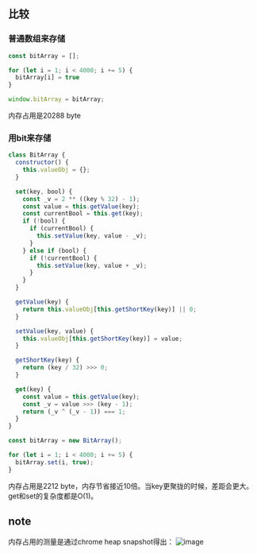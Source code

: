 
## 比较
### 普通数组来存储
```js
const bitArray = [];

for (let i = 1; i < 4000; i += 5) {
  bitArray[i] = true
}

window.bitArray = bitArray;
```
内存占用是20288 byte

### 用bit来存储

```js
class BitArray {
  constructor() {
    this.valueObj = {};
  }

  set(key, bool) {
    const _v = 2 ** ((key % 32) - 1);
    const value = this.getValue(key);
    const currentBool = this.get(key);
    if (!bool) {
      if (currentBool) {
        this.setValue(key, value - _v);
      }
    } else if (bool) {
      if (!currentBool) {
        this.setValue(key, value + _v);
      }
    }
  }

  getValue(key) {
    return this.valueObj[this.getShortKey(key)] || 0;
  }

  setValue(key, value) {
    this.valueObj[this.getShortKey(key)] = value;
  }

  getShortKey(key) {
    return (key / 32) >>> 0;
  }

  get(key) {
    const value = this.getValue(key);
    const _v = value >>> (key - 1);
    return (_v ^ (_v - 1)) === 1;
  }
}

const bitArray = new BitArray();

for (let i = 1; i < 4000; i += 5) {
  bitArray.set(i, true);
}
```
      
内存占用是2212 byte，内存节省接近10倍。当key更聚拢的时候，差距会更大。
get和set的复杂度都是O(1)。


## note
内存占用的测量是通过chrome heap snapshot得出：
![image](https://user-images.githubusercontent.com/22932241/187389425-eea3d934-b367-4093-81ba-27fb8943c061.png)
